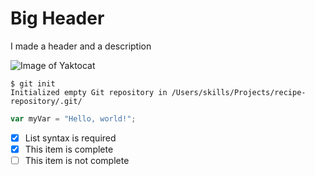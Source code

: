# Big Header
I made a header and a description

![Image of Yaktocat](https://octodex.github.com/images/yaktocat.png)

```
$ git init
Initialized empty Git repository in /Users/skills/Projects/recipe-repository/.git/
```

``` javascript
var myVar = "Hello, world!";
```
- [x] List syntax is required
- [x] This item is complete
- [ ] This item is not complete
